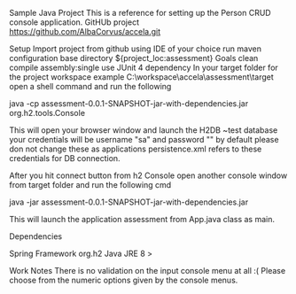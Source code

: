 Sample Java Project
This is a reference for setting up the Person CRUD console application. GitHUb project https://github.com/AlbaCorvus/accela.git

Setup
Import project from github using IDE of your choice run maven configuration base directory ${project_loc:assessment} Goals clean compile assembly:single use JUnit 4 dependency
In your target folder for the project workspace example C:\workspace\accela\assessment\target open a shell command and run the following

java -cp assessment-0.0.1-SNAPSHOT-jar-with-dependencies.jar org.h2.tools.Console

This will open your browser window and launch the H2DB ~test database your credentials will be username "sa" and password "" by default please don not change these as applications persistence.xml refers to these credentials for DB connection.

After you hit connect button from h2 Console open another console window from target folder and run the following cmd

java -jar assessment-0.0.1-SNAPSHOT-jar-with-dependencies.jar

This will launch the application assessment from App.java class as main.

Dependencies

Spring Framework
org.h2
Java JRE 8 >

Work Notes
There is no validation on the input console menu at all :(
Please choose from the numeric options given by the console menus.